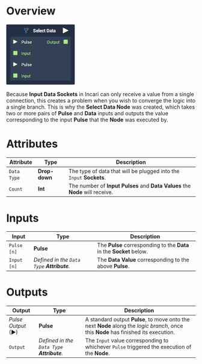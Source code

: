 # Overview

![The Select Data Node.](../../.gitbook/assets/node-select-data.png)

Because **Input Data Sockets** in Incari can only receive a value from a single connection, this creates a problem when you wish to converge the logic into a single branch. This is why the **Select Data Node** was created, which takes two or more pairs of **Pulse** and **Data** inputs and outputs the value corresponding to the input **Pulse** that the **Node** was executed by.

# Attributes

|Attribute|Type|Description|
|---|---|---|
|`Data Type`|**Drop-down**|The type of data that will be plugged into the `Input` **Sockets**.|
|`Count`|**Int**|The number of **Input Pulses** and **Data Values** the **Node** will receive.|

# Inputs

|Input|Type|Description|
|---|---|---|
|`Pulse [n]`|**Pulse**|The **Pulse** corresponding to the **Data** in the **Socket** below.|
|`Input [n]`|*Defined in the `Data Type` **Attribute**.*|The **Data Value** corresponding to the above **Pulse**.|

# Outputs

|Output|Type|Description|
|---|---|---|
|*Pulse Output* (►)|**Pulse**|A standard output **Pulse**, to move onto the next **Node** along the *logic branch*, once this **Node** has finished its execution.|
|`Output`|*Defined in the `Data Type` **Attribute**.*|The `Input` value corresponding to whichever `Pulse` triggered the execution of the **Node**.|